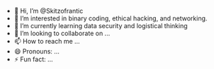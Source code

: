 - 👋 Hi, I’m @Skitzofrantic
- 👀 I’m interested in binary coding, ethical hacking, and networking.
- 🌱 I’m currently learning data security and logistical thinking 
- 💞️ I’m looking to collaborate on ...
- 📫 How to reach me ...
- 😄 Pronouns: ...
- ⚡ Fun fact: ...

<!---
Skitzofrantic/Skitzofrantic is a ✨ special ✨ repository because its `README.md` (this file) appears on your GitHub profile.
You can click the Preview link to take a look at your changes.
--->
